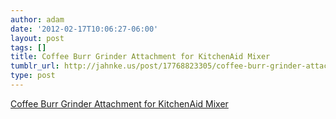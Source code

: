 ```yaml
---
author: adam
date: '2012-02-17T10:06:27-06:00'
layout: post
tags: []
title: Coffee Burr Grinder Attachment for KitchenAid Mixer
tumblr_url: http://jahnke.us/post/17768823305/coffee-burr-grinder-attachment-for-kitchenaid-mixer
type: post
---
```


[Coffee Burr Grinder Attachment for KitchenAid Mixer](http://www.instructables.com/id/Coffee-Burr-Grinder-Attachment-for-KitchenAid-Mixe/)
